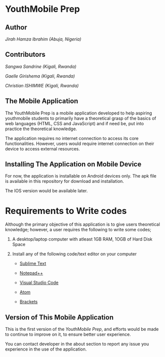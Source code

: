 # YouthMobile Prep

## Author
*Jirah Hamza Ibrahim (Abuja, Nigeria)*

## Contributors
*Sangwa Sandrine (Kigali, Rwanda)*

*Gaelle Girishema (Kigali, Rwanda)*

*Christian ISHIMWE (Kigali, Rwanda)*

## The Mobile Application
 The YouthMobile Prep is a mobile application developed to help aspiring youthmobile students to primarily have a theoretical grasp of the basics of web languages (HTML, CSS and JavaScript) and if need be, put into practice the theoretical knowledge.

 The application requires no internet connection to access its core functionalities. However, users would require internet connection on their device to access external resources.

## Installing The Application on Mobile Device
  For now, the application is installable on Android devices only. The apk file is available in this repository for download and installation. 

  The IOS version would be available later.

# Requirements to Write codes
Although the primary objective of this application is to give users theoretical knowledge; however, a user requires the following to write some codes;

1. A desktop/laptop computer with atleast 1GB RAM, 1OGB of Hard Disk Space

2. Install any of the following code/text editor on your computer

   *  [Sublime Text](https://www.sublimetext.com/3)

   *  [Notepad++](https://notepad-plus-plus.org/download/v7.6.html)

   *  [Visual Studio Code](https://code.visualstudio.com/)

   *  [Atom](https://atom.io/)

   *  [Brackets](http://brackets.io/)

  
## Version of This Mobile Application

This is the first version of the *YouthMobile Prep*, and efforts would be made to continue to improve on it, to ensure better user experience. 

You can contact developer in the about section to report any issue you experience in the use of the application.

